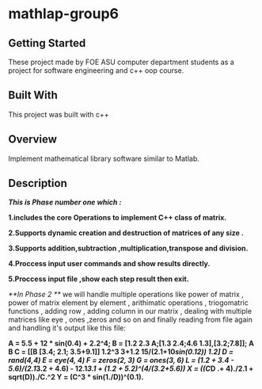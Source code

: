 # mathlap-group6

## Getting Started

These project made by FOE ASU computer department students as a project for software engineering and c++ oop course.

## Built With
This project was built with c++

## Overview
Implement mathematical library software similar to Matlab.

## Description
_**This is Phase number one which :**_

**1.includes the core Operations to implement C++ class of matrix.**

**2.Supports dynamic creation and 	destruction of matrices of any size .**

**3.Supports addition,subtraction ,multiplication,transpose and division.**

**4.Proccess input user commands and show results directly.**

**5.Proccess input file ,show each step result then exit.**

_**In Phase 2 **_
we will handle multiple operations like power of matrix , power of matrix element by element , arithimatic operations , 
triogomatric functions , adding row , adding column in our matrix , dealing with multiple matrices like eye , ones ,zeros and so on
and finally reading from file again and handling it's output like this file:

**A = 5.5 + 12 * sin(0.4) + 2.2^4;
B = [1.2 2.3 A;[1.3 2.4;4.6 1.3],[3.2;7.8]];
A
B
C = [[B [3.4; 2.1; 3.5+9.1]]
     1.2^3 3+1.2 15/(2.1+10*sin(0.12))  1.2]
D = rand(4,4)
E = eye(4, 4)
F = zeros(2, 3)
G = ones(3, 6)
L = (1.2 + 3.4 - 5.6)/(2.1*3.2 + 4.6) - 12.1*3.1 + (1.2 + 5.2)^(4/(3.2+5.6))
X = ((C*D .+ 4)./2.1 + sqrt(D))./C.^2
Y = (C^3 * sin(1./D))^(0.1).**



